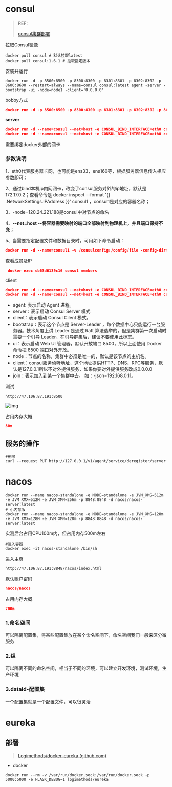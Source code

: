 # consul

> REF:
>
> [consul集群部署](https://www.cnblogs.com/kazihuo/p/10710463.html)

拉取Consul镜像

```shell
docker pull consul # 默认拉取latest
docker pull consul:1.6.1 # 拉取指定版本
```

安装并运行

```shell
docker run -d -p 8500:8500 -p 8300:8300 -p 8301:8301 -p 8302:8302 -p 8600:8600 --restart=always --name=consul consul:latest agent -server -bootstrap -ui -node=node1 -client='0.0.0.0'
```

bobby方式

```json
docker run -d -p 8500:8500 -p 8300:8300 -p 8301:8301 -p 8302:8302 -p 8600:8600/udp consul consul agent -dev -c1ient=0.0.0.0
```

**server**

```json
docker run -d --name=consul --net=host -e CONSUL_BIND_INTERFACE=eth0 consul agent -server=true -client=0.0.0.0 -bind=192.168.10.11 -ui -bootstrap-expect=1
docker run -d --name=consul --net=host -e CONSUL_BIND_INTERFACE=eth0 consul agent -server=true -client=0.0.0.0 -bind=172.29.113.152 -ui -bootstrap-expect=1 -node=120.24.221.188
```

需要绑定docker外部的网卡

### 参数说明

1、eth0代表服务器卡网，也可能是ens33，ens160等，根据服务器信息传入相应参数即可；

2、通过bind本机ip内网网卡，改变了consul服务对外的ip地址，默认是172.17.0.2；查看命令是 docker inspect --format '{{ .NetworkSettings.IPAddress }}' consul1 ，consul1是对应的容器名称；

3、-node=120.24.221.188是consul中对节点的命名

4、**--net=host --将容器需要映射的端口全部映射到物理机上，并且端口保持不变**；

5、当需要指定配置文件和数据目录时，可用如下命令启动：

```json
docker run -d --name=consul1 -v /consulconfig:/config/file -config-dir=/config/file -date-dir=/tmp/consul --net=host -e CONSUL_BIND_INTERFACE=eth0 consul agent -server=true -client=0.0.0.0 -bind=192.168.10.11 -ui -bootstrap-expect=2
```

查看成员及IP

```json
 docker exec cb63d6139c16 consul members
```

client

```json
docker run -d --name=consul --net=host -e CONSUL_BIND_INTERFACE=eth0 consul agent -server -client=0.0.0.0 -ui -bootstrap-expect=1 -retry-join=120.24.221.188 -node=47.106.87.191
docker run -d --name=consul --net=host -e CONSUL_BIND_INTERFACE=eth0 consul agent -server -client=0.0.0.0 -ui -retry-join=172.29.113.152 -node=47.106.87.191 
```

- agent: 表示启动 Agent 进程。
- server：表示启动 Consul Server 模式
- client：表示启动 Consul Cilent 模式。
- bootstrap：表示这个节点是 Server-Leader ，每个数据中心只能运行一台服务器。技术角度上讲 Leader 是通过 Raft 算法选举的，但是集群第一次启动时需要一个引导 Leader，在引导群集后，建议不要使用此标志。
- ui：表示启动 Web UI 管理器，默认开放端口 8500，所以上面使用 Docker 命令把 8500 端口对外开放。
- node：节点的名称，集群中必须是唯一的，默认是该节点的主机名。
- client：consul服务侦听地址，这个地址提供HTTP、DNS、RPC等服务，默认是127.0.0.1所以不对外提供服务，如果你要对外提供服务改成0.0.0.0
- join：表示加入到某一个集群中去。 如：-json=192.168.0.11。

测试

```plain
http://47.106.87.191:8500
```

![img](https://cdn.nlark.com/yuque/0/2022/png/21986264/1650912742132-f5a1e2b8-3c02-44d7-94e0-02041af1d30f.png)

占用内存大概

```json
80m
```

## 服务的操作

```
#删除
curl --request PUT http://127.0.0.1/v1/agent/service/deregister/server
```



# nacos

```plain
docker run --name nacos-standalone -e MODE=standalone -e JVM_XMS=512m -e JVM_XMX=512M -e JVM_XMN=256m -p 8848:8848 -d nacos/nacos-server:latest
# 小内存版
docker run --name nacos-standalone -e MODE=standalone -e JVM_XMS=128m -e JVM_XMX=128M -e JVM_XMN=128m -p 8848:8848 -d nacos/nacos-server:latest
```

实测后台占用CPU100m内，但占用内存500m左右

```plain
#进入容器
docker exec -it nacos-standalone /bin/sh
```

进入主页

```plain
http://47.106.87.191:8848/nacos/index.html
```

默认账户密码

```json
nacos/nacos
```

占用内存大概

```json
700m
```

### 1.命名空间

可以隔离配置集，将某些配置集放在某个命名空间下，命名空间我们一般来区分微服务

### 2.组

可以隔离不同的命名空间，相当于不同的环境，可以建立开发环境，测试环境，生产环境

### 3.dataid-配置集

一个配置集就是一个配置文件，可以很灵活

# eureka

## 部署

> [Logimethods/docker-eureka (github.com)](https://github.com/Logimethods/docker-eureka)

- docker

```
docker run --rm -v /var/run/docker.sock:/var/run/docker.sock -p 5000:5000 -e FLASK_DEBUG=1 logimethods/eureka
```

